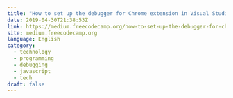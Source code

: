 ```yaml
---
title: "How to set up the debugger for Chrome extension in Visual Studio Code"
date: 2019-04-30T21:38:53Z
link: https://medium.freecodecamp.org/how-to-set-up-the-debugger-for-chrome-extension-in-visual-studio-code-c0b3e5937c01?source=rss----336d898217ee---4
site: medium.freecodecamp.org
language: English
category:
  - technology
  - programming
  - debugging
  - javascript
  - tech
draft: false
---
```

